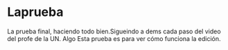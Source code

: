 # Laprueba
La prueba final, haciendo todo bien.Sigueindo a dems cada paso del video del profe de la UN.
Algo
Esta prueba es para ver cómo funciona la edición.
